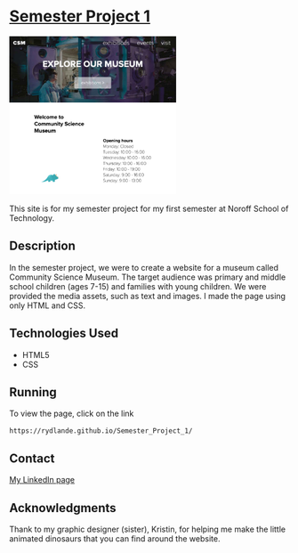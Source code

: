 # <a href="https://rydlande.github.io/Semester_Project_1/">Semester Project 1</a>

<a href="https://rydlande.github.io/Semester_Project_1/">
<img src="./media/sp1_img.png" alt="picture of how semester_project 1 looks like when running" style="width:300px;"></a>

This site is for my semester project for my first semester at Noroff School of Technology.

## Description

In the semester project, we were to create a website for a museum called Community Science Museum. The target audience was primary and middle school children (ages 7-15) and families with young children. We were provided the media assets, such as text and images. I made the page using only HTML and CSS.

## Technologies Used

<ul>
    <li>HTML5</li>
    <li>CSS</li>
</ul>

## Running

To view the page, click on the link

    https://rydlande.github.io/Semester_Project_1/

## Contact

<a href="https://www.linkedin.com/in/eirin-rydland-944b49210">My LinkedIn page</a>

## Acknowledgments

Thank to my graphic designer (sister), Kristin, for helping me make the little animated dinosaurs that you can find around the website.
